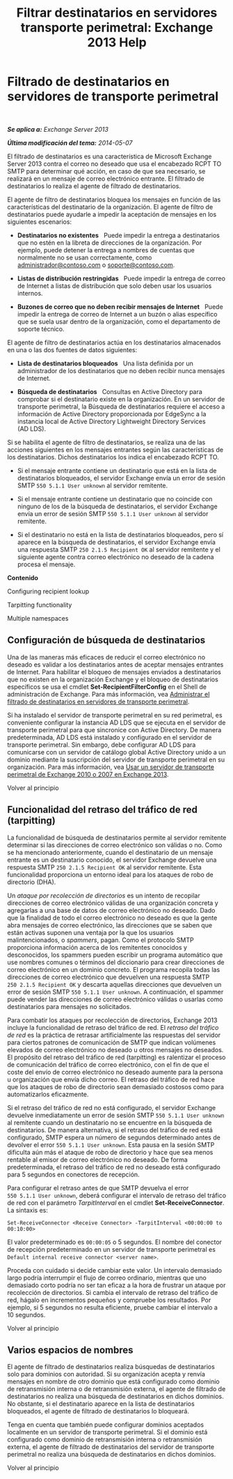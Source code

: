 ﻿---
title: 'Filtrar destinatarios en servidores transporte perimetral: Exchange 2013 Help'
TOCTitle: Filtrado de destinatarios en servidores de transporte perimetral
ms:assetid: 994eefd9-3903-41e6-a882-1e333d6d2d18
ms:mtpsurl: https://technet.microsoft.com/es-es/library/Bb123891(v=EXCHG.150)
ms:contentKeyID: 49895798
ms.date: 05/22/2018
mtps_version: v=EXCHG.150
ms.translationtype: MT
---

# Filtrado de destinatarios en servidores de transporte perimetral

 

_**Se aplica a:** Exchange Server 2013_

_**Última modificación del tema:** 2014-05-07_

El filtrado de destinatarios es una característica de Microsoft Exchange Server 2013 contra el correo no deseado que usa el encabezado RCPT TO SMTP para determinar qué acción, en caso de que sea necesario, se realizará en un mensaje de correo electrónico entrante. El filtrado de destinatarios lo realiza el agente de filtrado de destinatarios.

El agente de filtro de destinatarios bloquea los mensajes en función de las características del destinatario de la organización. El agente de filtro de destinatarios puede ayudarle a impedir la aceptación de mensajes en los siguientes escenarios:

  - **Destinatarios no existentes**   Puede impedir la entrega a destinatarios que no estén en la libreta de direcciones de la organización. Por ejemplo, puede detener la entrega a nombres de cuentas que normalmente no se usan correctamente, como administrador@contoso.com o soporte@contoso.com.

  - **Listas de distribución restringidas**   Puede impedir la entrega de correo de Internet a listas de distribución que solo deben usar los usuarios internos.

  - **Buzones de correo que no deben recibir mensajes de Internet**   Puede impedir la entrega de correo de Internet a un buzón o alias específico que se suela usar dentro de la organización, como el departamento de soporte técnico.

El agente de filtro de destinatarios actúa en los destinatarios almacenados en una o las dos fuentes de datos siguientes:

  - **Lista de destinatarios bloqueados**   Una lista definida por un administrador de los destinatarios que no deben recibir nunca mensajes de Internet.

  - **Búsqueda de destinatarios**   Consultas en Active Directory para comprobar si el destinatario existe en la organización. En un servidor de transporte perimetral, la Búsqueda de destinatarios requiere el acceso a información de Active Directory proporcionada por EdgeSync a la instancia local de Active Directory Lightweight Directory Services (AD LDS).

Si se habilita el agente de filtro de destinatarios, se realiza una de las acciones siguientes en los mensajes entrantes según las características de los destinatarios. Dichos destinatarios los indica el encabezado RCPT TO.

  - Si el mensaje entrante contiene un destinatario que está en la lista de destinatarios bloqueados, el servidor Exchange envía un error de sesión SMTP `550 5.1.1 User unknown` al servidor remitente.

  - Si el mensaje entrante contiene un destinatario que no coincide con ninguno de los de la búsqueda de destinatarios, el servidor Exchange envía un error de sesión SMTP `550 5.1.1 User unknown` al servidor remitente.

  - Si el destinatario no está en la lista de destinatarios bloqueados, pero sí aparece en la búsqueda de destinatarios, el servidor Exchange envía una respuesta SMTP `250 2.1.5 Recipient OK` al servidor remitente y el siguiente agente contra correo electrónico no deseado de la cadena procesa el mensaje.

**Contenido**

Configuring recipient lookup

Tarpitting functionality

Multiple namespaces

## Configuración de búsqueda de destinatarios

Una de las maneras más eficaces de reducir el correo electrónico no deseado es validar a los destinatarios antes de aceptar mensajes entrantes de Internet. Para habilitar el bloqueo de mensajes enviados a destinatarios que no existen en la organización Exchange y el bloqueo de destinatarios específicos se usa el cmdlet **Set-RecipientFilterConfig** en el Shell de administración de Exchange. Para más información, vea [Administrar el filtrado de destinatarios en servidores de transporte perimetral](manage-recipient-filtering-on-edge-transport-servers-exchange-2013-help.md).

Si ha instalado el servidor de transporte perimetral en su red perimetral, es conveniente configurar la instancia AD LDS que se ejecuta en el servidor de transporte perimetral para que sincronice con Active Directory. De manera predeterminada, AD LDS está instalado y configurado en el servidor de transporte perimetral. Sin embargo, debe configurar AD LDS para comunicarse con un servidor de catálogo global Active Directory unido a un dominio mediante la suscripción del servidor de transporte perimetral en su organización. Para más información, vea [Usar un servidor de transporte perimetral de Exchange 2010 o 2007 en Exchange 2013](use-an-exchange-2010-or-2007-edge-transport-server-in-exchange-2013-exchange-2013-help.md).

Volver al principio

## Funcionalidad del retraso del tráfico de red (tarpitting)

La funcionalidad de búsqueda de destinatarios permite al servidor remitente determinar si las direcciones de correo electrónico son válidas o no. Como se ha mencionado anteriormente, cuando el destinatario de un mensaje entrante es un destinatario conocido, el servidor Exchange devuelve una respuesta SMTP `250 2.1.5 Recipient OK` al servidor remitente. Esta funcionalidad proporciona un entorno ideal para los ataques de robo de directorio (DHA).

Un *ataque por recolección de directorios* es un intento de recopilar direcciones de correo electrónico válidas de una organización concreta y agregarlas a una base de datos de correo electrónico no deseado. Dado que la finalidad de todo el correo electrónico no deseado es que la gente abra mensajes de correo electrónico, las direcciones que se saben que están activas suponen una ventaja por la que los usuarios malintencionados, o *spammers*, pagan. Como el protocolo SMTP proporciona información acerca de los remitentes conocidos y desconocidos, los spammers pueden escribir un programa automático que use nombres comunes o términos del diccionario para crear direcciones de correo electrónico en un dominio concreto. El programa recopila todas las direcciones de correo electrónico que devuelven una respuesta SMTP `250 2.1.5 Recipient OK` y descarta aquellas direcciones que devuelven un error de sesión SMTP `550 5.1.1 User unknown`. A continuación, el spammer puede vender las direcciones de correo electrónico válidas o usarlas como destinatarios para mensajes no solicitados.

Para combatir los ataques por recolección de directorios, Exchange 2013 incluye la funcionalidad de retraso del tráfico de red. El *retraso del tráfico de red* es la práctica de retrasar artificialmente las respuestas del servidor para ciertos patrones de comunicación de SMTP que indican volúmenes elevados de correo electrónico no deseado u otros mensajes no deseados. El propósito del retraso del tráfico de red (tarpitting) es ralentizar el proceso de comunicación del tráfico de correo electrónico, con el fin de que el coste del envío de correo electrónico no deseado aumente para la persona u organización que envía dicho correo. El retraso del tráfico de red hace que los ataques de robo de directorio sean demasiado costosos como para automatizarlos eficazmente.

Si el retraso del tráfico de red no está configurado, el servidor Exchange devuelve inmediatamente un error de sesión SMTP `550 5.1.1 User unknown` al remitente cuando un destinatario no se encuentre en la búsqueda de destinatarios. De manera alternativa, si el retraso del tráfico de red está configurado, SMTP espera un número de segundos determinado antes de devolver el error `550 5.1.1 User unknown`. Esta pausa en la sesión SMTP dificulta aún más el ataque de robo de directorio y hace que sea menos rentable al emisor de correo electrónico no deseado. De forma predeterminada, el retraso del tráfico de red no deseado está configurado para 5 segundos en conectores de recepción.

Para configurar el retraso antes de que SMTP devuelva el error `550 5.1.1 User unknown`, deberá configurar el intervalo de retraso del tráfico de red con el parámetro *TarpitInterval* en el cmdlet **Set-ReceiveConnector**. La sintaxis es:

    Set-ReceiveConnector <Receive Connector> -TarpitInterval <00:00:00 to 00:10:00>

El valor predeterminado es `00:00:05` o 5 segundos. El nombre del conector de recepción predeterminado en un servidor de transporte perimetral es `Default internal receive connector <server name>`.

Proceda con cuidado si decide cambiar este valor. Un intervalo demasiado largo podría interrumpir el flujo de correo ordinario, mientras que uno demasiado corto podría no ser tan eficaz a la hora de frustrar un ataque por recolección de directorios. Si cambia el intervalo de retraso del tráfico de red, hágalo en incrementos pequeños y compruebe los resultados. Por ejemplo, si 5 segundos no resulta eficiente, pruebe cambiar el intervalo a 10 segundos.

Volver al principio

## Varios espacios de nombres

El agente de filtrado de destinatarios realiza búsquedas de destinatarios solo para dominios con autoridad. Si su organización acepta y renvía mensajes en nombre de otro dominio que está configurado como dominio de retransmisión interna o de retransmisión externa, el agente de filtrado de destinatarios no realiza una búsqueda de destinatarios en dichos dominios. No obstante, si el destinatario aparece en la lista de destinatarios bloqueados, el agente de filtrado de destinatarios lo bloqueará.

Tenga en cuenta que también puede configurar dominios aceptados localmente en un servidor de transporte perimetral. Si el dominio está configurado como dominio de retransmisión interna o retransmisión externa, el agente de filtrado de destinatarios del servidor de transporte perimetral no realiza una búsqueda de destinatarios en dichos dominios.

Volver al principio

